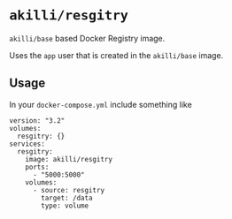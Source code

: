 # `akilli/resgitry`

`akilli/base` based Docker Registry image.

Uses the `app` user that is created in the `akilli/base` image.

## Usage

In your `docker-compose.yml` include something like

    version: "3.2"
    volumes:
      resgitry: {}
    services:
      resgitry:
        image: akilli/resgitry
        ports:
          - "5000:5000"
        volumes:
          - source: resgitry
            target: /data
            type: volume
